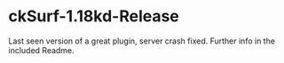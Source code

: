 # ckSurf-1.18kd-Release
Last seen version of a great plugin, server crash fixed.
Further info in the included Readme.
